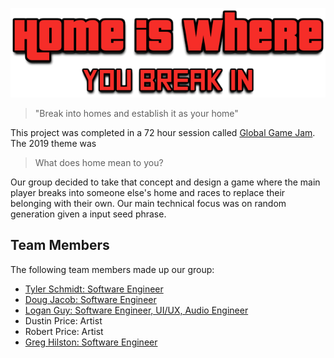 ![Home Is Where You Break In](https://raw.githubusercontent.com/GregHilston/Global-Game-Jam-2019/master/Global-Game-Jam-2019/Assets/Art/Home-is-Where.png)

> "Break into homes and establish it as your home"

This project was completed in a 72 hour session called [Global Game Jam](https://globalgamejam.org/). The 2019 theme was 

> What does home mean to you?

Our group decided to take that concept and design a game where the main player breaks into someone else's home and races to replace their belonging with their own. Our main technical focus was on random generation given a input seed phrase.

## Team Members

The following team members made up our group:

- [Tyler Schmidt: Software Engineer](https://github.com/downhillGames)
- [Doug Jacob: Software Engineer](https://github.com/Gendo-CO)
- [Logan Guy: Software Engineer, UI/UX, Audio Engineer](https://github.com/ThatGuyGamer)
- Dustin Price: Artist
- Robert Price: Artist
- [Greg Hilston: Software Engineer](https://github.com/GregHilston)
